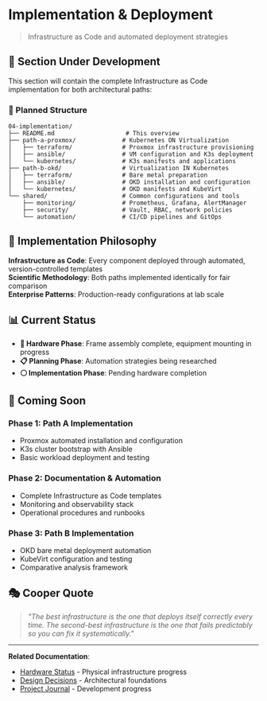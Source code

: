 # Implementation & Deployment

> Infrastructure as Code and automated deployment strategies

## 🚧 Section Under Development

This section will contain the complete Infrastructure as Code implementation for both architectural paths:

### 📁 Planned Structure

```
04-implementation/
├── README.md                    # This overview
├── path-a-proxmox/             # Kubernetes ON Virtualization
│   ├── terraform/              # Proxmox infrastructure provisioning
│   ├── ansible/                # VM configuration and K3s deployment
│   └── kubernetes/             # K3s manifests and applications
├── path-b-okd/                 # Virtualization IN Kubernetes
│   ├── terraform/              # Bare metal preparation
│   ├── ansible/                # OKD installation and configuration
│   └── kubernetes/             # OKD manifests and KubeVirt
└── shared/                     # Common configurations and tools
    ├── monitoring/             # Prometheus, Grafana, AlertManager
    ├── security/               # Vault, RBAC, network policies
    └── automation/             # CI/CD pipelines and GitOps
```

## 🎯 Implementation Philosophy

**Infrastructure as Code**: Every component deployed through automated, version-controlled templates  
**Scientific Methodology**: Both paths implemented identically for fair comparison  
**Enterprise Patterns**: Production-ready configurations at lab scale

## 📊 Current Status

- **🔧 Hardware Phase**: Frame assembly complete, equipment mounting in progress
- **📋 Planning Phase**: Automation strategies being researched
- **⚪ Implementation Phase**: Pending hardware completion

## 🔮 Coming Soon

### **Phase 1: Path A Implementation**
- Proxmox automated installation and configuration
- K3s cluster bootstrap with Ansible
- Basic workload deployment and testing

### **Phase 2: Documentation & Automation**
- Complete Infrastructure as Code templates
- Monitoring and observability stack
- Operational procedures and runbooks

### **Phase 3: Path B Implementation**
- OKD bare metal deployment automation
- KubeVirt configuration and testing
- Comparative analysis framework

## 🎭 Cooper Quote
> *"The best infrastructure is the one that deploys itself correctly every time. The second-best infrastructure is the one that fails predictably so you can fix it systematically."*

---

**Related Documentation**:
- [Hardware Status](../03-hardware/) - Physical infrastructure progress
- [Design Decisions](../02-design/) - Architectural foundations
- [Project Journal](../99-appendix/project-journal.md) - Development progress